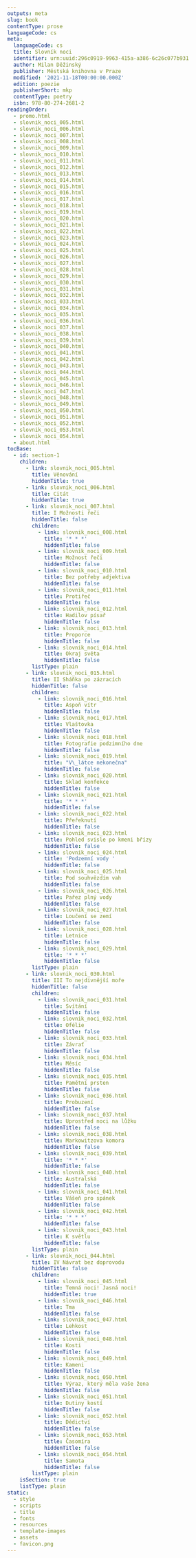 ```yaml
---
outputs: meta
slug: book
contentType: prose
languageCode: cs
meta:
  languageCode: cs
  title: Slovník noci
  identifier: urn:uuid:296c0919-9963-415a-a386-6c26c077b931
  author: Milan Děžinský
  publisher: Městská knihovna v Praze
  modified: '2021-11-18T00:00:00.000Z'
  edition: poezie
  publisherShort: mkp
  contentType: poetry
  isbn: 978-80-274-2681-2
readingOrder:
  - promo.html
  - slovnik_noci_005.html
  - slovnik_noci_006.html
  - slovnik_noci_007.html
  - slovnik_noci_008.html
  - slovnik_noci_009.html
  - slovnik_noci_010.html
  - slovnik_noci_011.html
  - slovnik_noci_012.html
  - slovnik_noci_013.html
  - slovnik_noci_014.html
  - slovnik_noci_015.html
  - slovnik_noci_016.html
  - slovnik_noci_017.html
  - slovnik_noci_018.html
  - slovnik_noci_019.html
  - slovnik_noci_020.html
  - slovnik_noci_021.html
  - slovnik_noci_022.html
  - slovnik_noci_023.html
  - slovnik_noci_024.html
  - slovnik_noci_025.html
  - slovnik_noci_026.html
  - slovnik_noci_027.html
  - slovnik_noci_028.html
  - slovnik_noci_029.html
  - slovnik_noci_030.html
  - slovnik_noci_031.html
  - slovnik_noci_032.html
  - slovnik_noci_033.html
  - slovnik_noci_034.html
  - slovnik_noci_035.html
  - slovnik_noci_036.html
  - slovnik_noci_037.html
  - slovnik_noci_038.html
  - slovnik_noci_039.html
  - slovnik_noci_040.html
  - slovnik_noci_041.html
  - slovnik_noci_042.html
  - slovnik_noci_043.html
  - slovnik_noci_044.html
  - slovnik_noci_045.html
  - slovnik_noci_046.html
  - slovnik_noci_047.html
  - slovnik_noci_048.html
  - slovnik_noci_049.html
  - slovnik_noci_050.html
  - slovnik_noci_051.html
  - slovnik_noci_052.html
  - slovnik_noci_053.html
  - slovnik_noci_054.html
  - about.html
tocBase:
  - id: section-1
    children:
      - link: slovnik_noci_005.html
        title: Věnování
        hiddenTitle: true
      - link: slovnik_noci_006.html
        title: Citát
        hiddenTitle: true
      - link: slovnik_noci_007.html
        title: I Možnosti řeči
        hiddenTitle: false
        children:
          - link: slovnik_noci_008.html
            title: '* * *'
            hiddenTitle: false
          - link: slovnik_noci_009.html
            title: Možnost řeči
            hiddenTitle: false
          - link: slovnik_noci_010.html
            title: Bez potřeby adjektiva
            hiddenTitle: false
          - link: slovnik_noci_011.html
            title: Protiřeč
            hiddenTitle: false
          - link: slovnik_noci_012.html
            title: Hadilov písař
            hiddenTitle: false
          - link: slovnik_noci_013.html
            title: Proporce
            hiddenTitle: false
          - link: slovnik_noci_014.html
            title: Okraj světa
            hiddenTitle: false
        listType: plain
      - link: slovnik_noci_015.html
        title: II Sháňka po zázracích
        hiddenTitle: false
        children:
          - link: slovnik_noci_016.html
            title: Aspoň vítr
            hiddenTitle: false
          - link: slovnik_noci_017.html
            title: Vlaštovka
            hiddenTitle: false
          - link: slovnik_noci_018.html
            title: Fotografie podzimního dne
            hiddenTitle: false
          - link: slovnik_noci_019.html
            title: "V\_látce nekonečna"
            hiddenTitle: false
          - link: slovnik_noci_020.html
            title: Sklad konfekce
            hiddenTitle: false
          - link: slovnik_noci_021.html
            title: '* * *'
            hiddenTitle: false
          - link: slovnik_noci_022.html
            title: Přeřeknutí
            hiddenTitle: false
          - link: slovnik_noci_023.html
            title: Pohled svisle po kmeni břízy
            hiddenTitle: false
          - link: slovnik_noci_024.html
            title: 'Podzemní vody '
            hiddenTitle: false
          - link: slovnik_noci_025.html
            title: Pod souhvězdím vah
            hiddenTitle: false
          - link: slovnik_noci_026.html
            title: Pařez plný vody
            hiddenTitle: false
          - link: slovnik_noci_027.html
            title: Loučení se zemí
            hiddenTitle: false
          - link: slovnik_noci_028.html
            title: Letnice
            hiddenTitle: false
          - link: slovnik_noci_029.html
            title: '* * *'
            hiddenTitle: false
        listType: plain
      - link: slovnik_noci_030.html
        title: III To nejdivnější moře
        hiddenTitle: false
        children:
          - link: slovnik_noci_031.html
            title: Svítání
            hiddenTitle: false
          - link: slovnik_noci_032.html
            title: Ofélie
            hiddenTitle: false
          - link: slovnik_noci_033.html
            title: Závrať
            hiddenTitle: false
          - link: slovnik_noci_034.html
            title: Měsíc
            hiddenTitle: false
          - link: slovnik_noci_035.html
            title: Pamětní prsten
            hiddenTitle: false
          - link: slovnik_noci_036.html
            title: Probuzení
            hiddenTitle: false
          - link: slovnik_noci_037.html
            title: Uprostřed noci na lůžku
            hiddenTitle: false
          - link: slovnik_noci_038.html
            title: Markowitzova komora
            hiddenTitle: false
          - link: slovnik_noci_039.html
            title: '* * *'
            hiddenTitle: false
          - link: slovnik_noci_040.html
            title: Australská
            hiddenTitle: false
          - link: slovnik_noci_041.html
            title: Vášeň pro spánek
            hiddenTitle: false
          - link: slovnik_noci_042.html
            title: '* * *'
            hiddenTitle: false
          - link: slovnik_noci_043.html
            title: K světlu
            hiddenTitle: false
        listType: plain
      - link: slovnik_noci_044.html
        title: IV Návrat bez doprovodu
        hiddenTitle: false
        children:
          - link: slovnik_noci_045.html
            title: Temná noci! Jasná noci!
            hiddenTitle: true
          - link: slovnik_noci_046.html
            title: Tma
            hiddenTitle: false
          - link: slovnik_noci_047.html
            title: Lehkost
            hiddenTitle: false
          - link: slovnik_noci_048.html
            title: Kosti
            hiddenTitle: false
          - link: slovnik_noci_049.html
            title: Kameni
            hiddenTitle: false
          - link: slovnik_noci_050.html
            title: Výraz, který měla vaše žena
            hiddenTitle: false
          - link: slovnik_noci_051.html
            title: Dutiny kostí
            hiddenTitle: false
          - link: slovnik_noci_052.html
            title: Dědictví
            hiddenTitle: false
          - link: slovnik_noci_053.html
            title: Časomíra
            hiddenTitle: false
          - link: slovnik_noci_054.html
            title: Samota
            hiddenTitle: false
        listType: plain
    isSection: true
    listType: plain
static:
  - style
  - scripts
  - title
  - fonts
  - resources
  - template-images
  - assets
  - favicon.png
---
```

